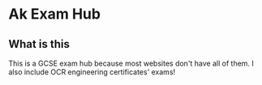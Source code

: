 # Ak Exam Hub
## What is this
This is a GCSE exam hub because most websites don't have all of them. I also include OCR engineering certificates' exams!